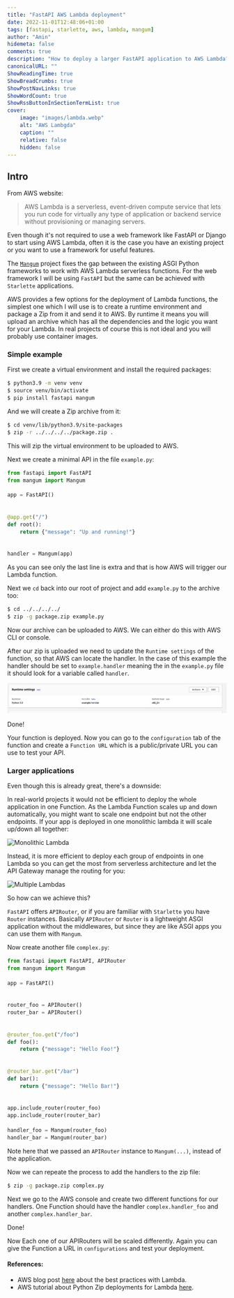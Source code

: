 ```yaml
---
title: "FastAPI AWS Lambda deployment"
date: 2022-11-01T12:48:06+01:00
tags: [fastapi, starlette, aws, lambda, mangum]
author: "Amin"
hidemeta: false
comments: true
description: "How to deploy a larger FastAPI application to AWS Lambda?"
canonicalURL: ""
ShowReadingTime: true
ShowBreadCrumbs: true
ShowPostNavLinks: true
ShowWordCount: true
ShowRssButtonInSectionTermList: true
cover:
    image: "images/lambda.webp"
    alt: "AWS Lambgda"
    caption: ""
    relative: false
    hidden: false
---
```


## Intro

From AWS website:

> AWS Lambda is a serverless, event-driven compute service that lets you run code for virtually any type of application or backend service without provisioning or managing servers.

Even though it's not required to use a web framework like FastAPI or Django to start using AWS Lambda,
often it is the case you have an existing project or you want to use a framework for useful features.

The [`Mangum`](https://mangum.io/) project fixes the gap between the existing ASGI Python frameworks 
to work with AWS Lambda serverless functions.
For the web framework I will be using `FastAPI` but the same can be achieved with `Starlette` applications.

AWS provides a few options for the deployment of Lambda functions, the simplest one which I will use
is to create a runtime environment and package a Zip from it and send it to AWS.
By runtime it means you will upload an archive which has all the dependencies and the logic you want for your Lambda.
In real projects of course this is not ideal and you will probably use container images.

### Simple example

First we create a virtual environment and install the required packages:

```bash
$ python3.9 -m venv venv
$ source venv/bin/activate
$ pip install fastapi mangum
```

And we will create a Zip archive from it:

```bash
$ cd venv/lib/python3.9/site-packages
$ zip -r ../../../../package.zip .
```

This will zip the virtual environment to be uploaded to AWS.

Next we create a minimal API in the file `example.py`:

```python
from fastapi import FastAPI
from mangum import Mangum

app = FastAPI()


@app.get("/")
def root():
    return {"message": "Up and running!"}


handler = Mangum(app)
```

As you can see only the last line is extra and that is how AWS will trigger our Lambda function.

Next we `cd` back into our root of project and add `example.py` to the archive too:

```bash
$ cd ../../../../
$ zip -g package.zip example.py
```

Now our archive can be uploaded to AWS. We can either do this with AWS CLI or console.

After our zip is uploaded we need to update the `Runtime settings` of the function,
so that AWS can locate the handler.
In the case of this example the handler should be set to `example.handler` meaning 
the in the `example.py` file it should look for a variable called `handler`.

![Function Settings](images/lambda_settings.png)

Done!

Your function is deployed. Now you can go to the `configuration` tab 
of the function and create a `Function URL` which is a public/private URL you can use to test your API.

### Larger applications

Even though this is already great, there's a downside:

In real-world projects it would not be efficient to deploy the whole application in one Function.
As the Lambda Function scales up and down automatically, you might want to scale one endpoint but not the other endpoints.
If your app is deployed in one monolithic lambda it will scale up/down all together:

![Monolithic Lambda](https://d2908q01vomqb2.cloudfront.net/1b6453892473a467d07372d45eb05abc2031647a/2020/05/13/bp2.png)

Instead, it is more efficient to deploy each group of endpoints in one Lambda so you can get the most from serverless architecture
and let the API Gateway manage the routing for you:

![Multiple Lambdas](https://d2908q01vomqb2.cloudfront.net/1b6453892473a467d07372d45eb05abc2031647a/2020/05/13/bp3.png)


So how can we achieve this?

`FastAPI` offers `APIRouter`, or if you are familiar with `Starlette` you have `Router` instances.
Basically `APIRouter` or `Router` is a lightweight ASGI application without the middlewares,
but since they are like ASGI apps you can use them with `Mangum`.

Now create another file `complex.py`:

```python
from fastapi import FastAPI, APIRouter
from mangum import Mangum

app = FastAPI()


router_foo = APIRouter()
router_bar = APIRouter()


@router_foo.get("/foo")
def foo():
    return {"message": "Hello Foo!"}


@router_bar.get("/bar")
def bar():
    return {"message": "Hello Bar!"}


app.include_router(router_foo)
app.include_router(router_bar)

handler_foo = Mangum(router_foo)
handler_bar = Mangum(router_bar)
```

Note here that we passed an `APIRouter` instance to `Mangum(...)`, instead of the application.

Now we can repeate the process to add the handlers to the zip file:

```bash
$ zip -g package.zip complex.py
```

Next we go to the AWS console and create two different functions for our handlers.
One Function should have the handler `complex.handler_foo` and another `complex.handler_bar`.

Done!

Now Each one of our APIRouters will be scaled differently.
Again you can give the Function a URL in `configurations` and test your deployment.

#### References:

- AWS blog post [here](https://aws.amazon.com/blogs/compute/best-practices-for-organizing-larger-serverless-applications/) about the best practices with Lambda.
- AWS tutorial about Python Zip deployments for Lambda [here](https://docs.aws.amazon.com/lambda/latest/dg/python-package.html).
